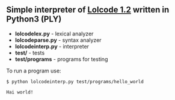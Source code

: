 ## Simple interpreter of [Lolcode 1.2](http://www.mi-ras.ru/~sk/lehre/fivt2013/Lolcode_spec1.2.html) written in Python3 (PLY)
* **lolcodelex.py** - lexical analyzer
* **lolcodeparse.py** - syntax analyzer
* **lolcodeinterp.py** - interpreter
* **test/** - tests
* **test/programs** - programs for testing

To run a program use:

``$ python lolcodeinterp.py test/programs/hello_world``

``Hai world!``